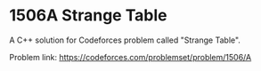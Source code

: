 # 1506A Strange Table

A C++ solution for Codeforces problem called "Strange Table".

Problem link: https://codeforces.com/problemset/problem/1506/A
